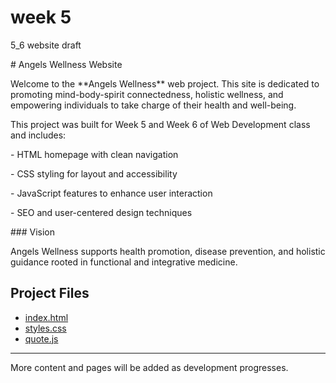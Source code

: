 # week 5

5\_6 website draft

\# Angels Wellness Website



Welcome to the \*\*Angels Wellness\*\* web project. This site is dedicated to promoting mind-body-spirit connectedness, holistic wellness, and empowering individuals to take charge of their health and well-being.  



This project was built for Week 5 and Week 6 of Web Development class and includes:

\- HTML homepage with clean navigation

\- CSS styling for layout and accessibility

\- JavaScript features to enhance user interaction

\- SEO and user-centered design techniques



\### Vision

Angels Wellness supports health promotion, disease prevention, and holistic guidance rooted in functional and integrative medicine.

## Project Files

- [index.html](./index.html)
- [styles.css](./styles.css)
- [quote.js](./quote.js)



---



More content and pages will be added as development progresses.



